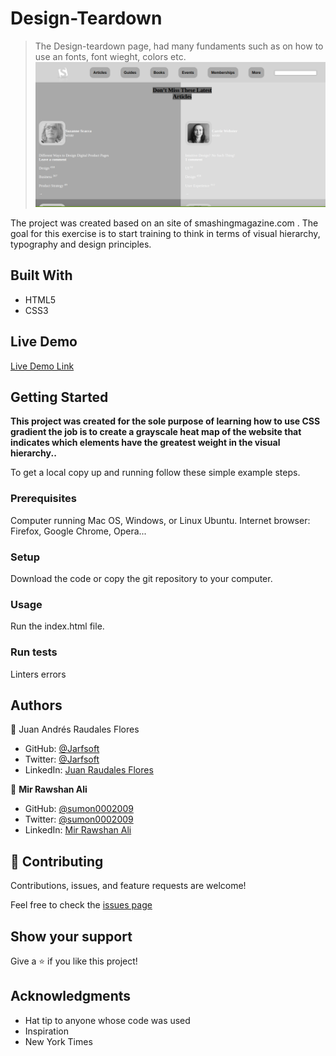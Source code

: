 # Design-Teardown

> The Design-teardown page, had many fundaments such as on how to use an fonts, font wieght, colors etc.
![screenshot](./assets/images/Screenshot.png)

The project was created based on an  site of smashingmagazine.com . The goal for this exercise is to start training  to think in terms of visual hierarchy, typography and design principles.
## Built With

- HTML5
- CSS3

## Live Demo

[Live Demo Link](https://rawcdn.githack.com/Jarfsoft/Design-Teardown/be504738310acaf84b642f17af461937d6f48b61/index.html)


## Getting Started

**This project was created for the sole purpose of learning how to use CSS gradient  the job is to create a grayscale heat map of the website that indicates which elements have the greatest weight in the visual hierarchy..**


To get a local copy up and running follow these simple example steps.

### Prerequisites
Computer running Mac OS, Windows, or Linux Ubuntu.
Internet browser: Firefox, Google Chrome, Opera...

### Setup
Download the code or copy the git repository to your computer.

### Usage
Run the index.html file.

### Run tests
Linters errors



## Authors

👤 Juan Andrés Raudales Flores

- GitHub: [@Jarfsoft](https://github.com/Jarfsoft)
- Twitter: [@Jarfsoft](https://twitter.com/Jarfsoft)
- LinkedIn: [Juan Raudales Flores](https://www.linkedin.com/in/juan-raudales-flores-7b0a3b113/)

👤 **Mir Rawshan Ali**

- GitHub: [@sumon0002009](https://github.com/sumon0002001)
- Twitter: [@sumon0002009](https://twitter.com/Sumon0002009)
- LinkedIn: [Mir Rawshan Ali](https://www.linkedin.com/in/mir-rawshan-ali-27b6a5198/)

## 🤝 Contributing

Contributions, issues, and feature requests are welcome!

Feel free to check the [issues page](https://github.com/Jarfsoft/Design-Teardown/issues)

## Show your support

Give a ⭐️ if you like this project!

## Acknowledgments

- Hat tip to anyone whose code was used
- Inspiration
- New York Times

